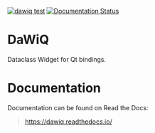 [![dawiq test](https://github.com/JSS95/dawiq/actions/workflows/ci.yml/badge.svg)](https://github.com/JSS95/dawiq/actions/workflows/ci.yml)
[![Documentation Status](https://readthedocs.org/projects/dawiq/badge/?version=latest)](https://dawiq.readthedocs.io/en/latest/?badge=latest)

# DaWiQ

Dataclass Widget for Qt bindings.

# Documentation

Documentation can be found on Read the Docs:

> https://dawiq.readthedocs.io/

